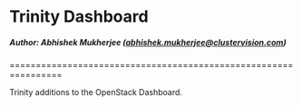 # Trinity Dashboard
##### Author: Abhishek Mukherjee (abhishek.mukherjee@clustervision.com)

================================================================

Trinity additions to the OpenStack Dashboard.

